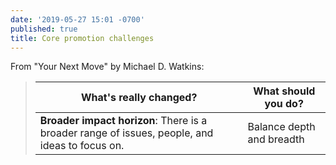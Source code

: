 ```yaml
---
date: '2019-05-27 15:01 -0700'
published: true
title: Core promotion challenges
---
```

From "Your Next Move" by Michael D. Watkins: 


<blockquote>
  <table>
    <thead>
      <tr>
        <th>What's really changed?</th>
        <th>What should you do?</th>
      </tr>
    <thead>
    <tbody>
      <tr>
        <td><strong>Broader impact horizon</strong>: There is a broader range of issues, people, and ideas to focus on.</td>
        <td>Balance depth and breadth</td>
      </tr>
    </tbody>
  </table>
</blockquote>
